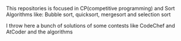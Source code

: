 This repositories is focused in CP(competitive programming) and Sort Algorithms like: Bubble sort, quicksort, mergesort and selection sort

I throw here a bunch of solutions of some contests like CodeChef and AtCoder and the algorithms 
